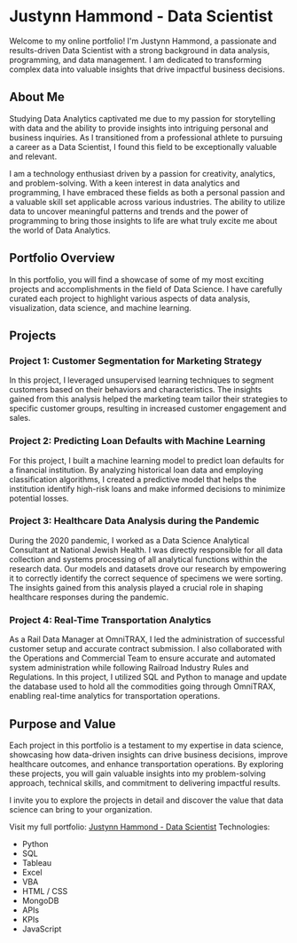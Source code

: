 # Justynn Hammond - Data Scientist

Welcome to my online portfolio! I'm Justynn Hammond, a passionate and results-driven Data Scientist with a strong background in data analysis, programming, and data management. I am dedicated to transforming complex data into valuable insights that drive impactful business decisions.

## About Me

Studying Data Analytics captivated me due to my passion for storytelling with data and the ability to provide insights into intriguing personal and business inquiries. As I transitioned from a professional athlete to pursuing a career as a Data Scientist, I found this field to be exceptionally valuable and relevant.

I am a technology enthusiast driven by a passion for creativity, analytics, and problem-solving. With a keen interest in data analytics and programming, I have embraced these fields as both a personal passion and a valuable skill set applicable across various industries. The ability to utilize data to uncover meaningful patterns and trends and the power of programming to bring those insights to life are what truly excite me about the world of Data Analytics.

## Portfolio Overview

In this portfolio, you will find a showcase of some of my most exciting projects and accomplishments in the field of Data Science. I have carefully curated each project to highlight various aspects of data analysis, visualization, data science, and machine learning.

## Projects

### Project 1: Customer Segmentation for Marketing Strategy

In this project, I leveraged unsupervised learning techniques to segment customers based on their behaviors and characteristics. The insights gained from this analysis helped the marketing team tailor their strategies to specific customer groups, resulting in increased customer engagement and sales.

### Project 2: Predicting Loan Defaults with Machine Learning

For this project, I built a machine learning model to predict loan defaults for a financial institution. By analyzing historical loan data and employing classification algorithms, I created a predictive model that helps the institution identify high-risk loans and make informed decisions to minimize potential losses.

### Project 3: Healthcare Data Analysis during the Pandemic

During the 2020 pandemic, I worked as a Data Science Analytical Consultant at National Jewish Health. I was directly responsible for all data collection and systems processing of all analytical functions within the research data. Our models and datasets drove our research by empowering it to correctly identify the correct sequence of specimens we were sorting. The insights gained from this analysis played a crucial role in shaping healthcare responses during the pandemic.

### Project 4: Real-Time Transportation Analytics

As a Rail Data Manager at OmniTRAX, I led the administration of successful customer setup and accurate contract submission. I also collaborated with the Operations and Commercial Team to ensure accurate and automated system administration while following Railroad Industry Rules and Regulations. In this project, I utilized SQL and Python to manage and update the database used to hold all the commodities going through OmniTRAX, enabling real-time analytics for transportation operations.

## Purpose and Value

Each project in this portfolio is a testament to my expertise in data science, showcasing how data-driven insights can drive business decisions, improve healthcare outcomes, and enhance transportation operations. By exploring these projects, you will gain valuable insights into my problem-solving approach, technical skills, and commitment to delivering impactful results.

I invite you to explore the projects in detail and discover the value that data science can bring to your organization.

Visit my full portfolio: [Justynn Hammond - Data Scientist](https://jhamm2315.github.io)
Technologies:
- Python
- SQL
- Tableau
- Excel
- VBA
- HTML / CSS
- MongoDB
- APIs
- KPIs
- JavaScript

